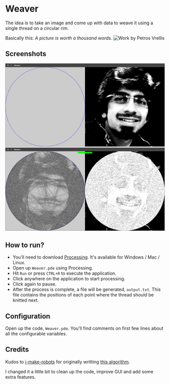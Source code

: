 # Weaver
The idea is to take an image and come up with data to weave it using a single thread on a circular rim.

Basically this: *A picture is worth a thousand words.*
![Work by Petros Vrellis](http://static.boredpanda.com/blog/wp-content/uploads/2016/08/single-thread-art-painting-petros-vrellis-fb.png)

## Screenshots
![](/weaver_start.png?raw=true)
![](/weaver_end.png?raw=true)

## How to run?
- You'll need to download [Processing](https://processing.org/download/). It's available for Windows / Mac / Linux.
- Open up `Weaver.pde` using Processing.
- Hit `Run` or press `CTRL+R` to execute the application.
- Click anywhere on the application to start processing.
- Click again to pause.
- After the process is complete, a file will be generated, `output.txt`. This file contains the positions of each point where the thread should be knitted next.
 
## Configuration
Open up the code, `Weaver.pde`. You'll find comments on first few lines about all the configurable variables.

## Credits
Kudos to [i-make-robots](https://github.com/i-make-robots/) for originally writting [this algorithm](https://github.com/i-make-robots/weaving_algorithm).

I changed it a little bit to clean up the code, improve GUI and add some extra features.

